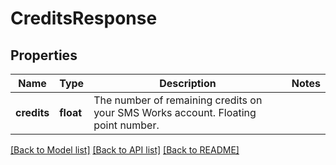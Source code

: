 # CreditsResponse

## Properties
Name | Type | Description | Notes
------------ | ------------- | ------------- | -------------
**credits** | **float** | The number of remaining credits on your SMS Works account. Floating point number. | 

[[Back to Model list]](../README.md#documentation-for-models) [[Back to API list]](../README.md#documentation-for-api-endpoints) [[Back to README]](../README.md)

